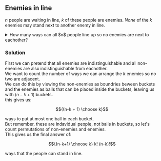## Enemies in line
$n$ people are waiting in line, $k$ of these people are enemies.  *None* of the $k$ enemies may stand next to another enemy in line.  
<details>
  <summary>How many ways can all $n$ people line up so no enemies are next to eachother?</summary>
  ${n-k+1 \choose k} (n-k)! \cdot k!$
</details>


### Solution
First we can pretend that all enemies are indistinguishable and all non-enemies are also indistinguishable from eachother.  
We want to count the number of ways we can arrange the $k$ enemies so no two are adjacent.  
We can do this by viewing the non-enemies as boundries beween buckets and the enemies as balls that can be placed inside the buckets, leaving us with $(n-k+1)$ buckets.  
this gives us:
```math
{(n-k + 1) \choose k}
```
ways to put at most one ball in each bucket.  
But remember, these are indavidual people, not balls in buckets, so let's count permutations of non-enemies and enemies.  
This gives us the final answer of:
```math
{(n-k+1) \choose k} k! (n-k)!
```
ways that the people can stand in line.  


